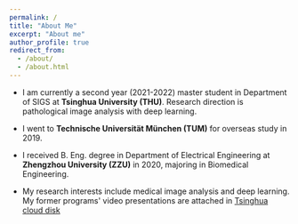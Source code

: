 ```yaml
---
permalink: /
title: "About Me"
excerpt: "About me"
author_profile: true
redirect_from: 
  - /about/
  - /about.html
---
```



* I am currently a second year (2021-2022) master student in Department of SIGS at **Tsinghua University (THU)**. Research direction is pathological image analysis with deep learning.

* I went to **Technische Universität München (TUM)** for overseas study in 2019.

* I received B. Eng. degree in Department of Electrical Engineering at **Zhengzhou University (ZZU)** in 2020, majoring in Biomedical Engineering.

* My research interests include medical image analysis and deep learning. My former programs' video presentations are attached in [Tsinghua cloud disk](https://cloud.tsinghua.edu.cn/d/7c7f37fe497547199a63/)
